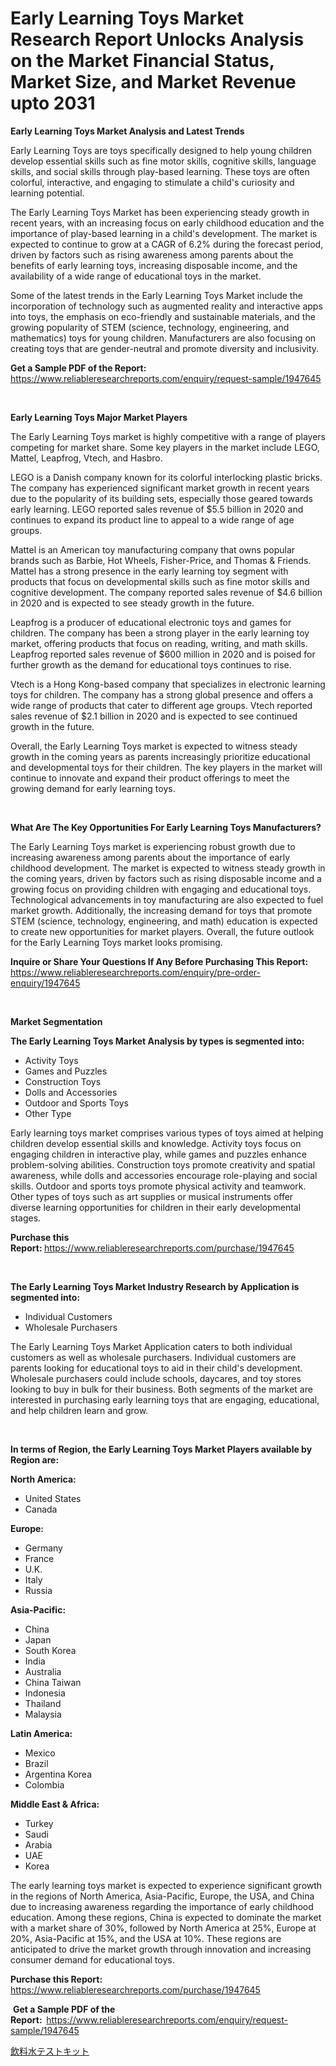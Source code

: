 <p><h1>Early Learning Toys Market Research Report Unlocks Analysis on the Market Financial Status, Market Size, and Market Revenue upto 2031</h1></p><p><strong>Early Learning Toys Market Analysis and Latest Trends</strong></p>
<p><p>Early Learning Toys are toys specifically designed to help young children develop essential skills such as fine motor skills, cognitive skills, language skills, and social skills through play-based learning. These toys are often colorful, interactive, and engaging to stimulate a child's curiosity and learning potential.</p><p>The Early Learning Toys Market has been experiencing steady growth in recent years, with an increasing focus on early childhood education and the importance of play-based learning in a child's development. The market is expected to continue to grow at a CAGR of 6.2% during the forecast period, driven by factors such as rising awareness among parents about the benefits of early learning toys, increasing disposable income, and the availability of a wide range of educational toys in the market.</p><p>Some of the latest trends in the Early Learning Toys Market include the incorporation of technology such as augmented reality and interactive apps into toys, the emphasis on eco-friendly and sustainable materials, and the growing popularity of STEM (science, technology, engineering, and mathematics) toys for young children. Manufacturers are also focusing on creating toys that are gender-neutral and promote diversity and inclusivity.</p></p>
<p><strong>Get a Sample PDF of the Report:&nbsp;</strong> <a href="https://www.reliableresearchreports.com/enquiry/request-sample/1947645">https://www.reliableresearchreports.com/enquiry/request-sample/1947645</a></p>
<p>&nbsp;</p>
<p><strong>Early Learning Toys Major Market Players</strong></p>
<p><p>The Early Learning Toys market is highly competitive with a range of players competing for market share. Some key players in the market include LEGO, Mattel, Leapfrog, Vtech, and Hasbro. </p><p>LEGO is a Danish company known for its colorful interlocking plastic bricks. The company has experienced significant market growth in recent years due to the popularity of its building sets, especially those geared towards early learning. LEGO reported sales revenue of $5.5 billion in 2020 and continues to expand its product line to appeal to a wide range of age groups.</p><p>Mattel is an American toy manufacturing company that owns popular brands such as Barbie, Hot Wheels, Fisher-Price, and Thomas & Friends. Mattel has a strong presence in the early learning toy segment with products that focus on developmental skills such as fine motor skills and cognitive development. The company reported sales revenue of $4.6 billion in 2020 and is expected to see steady growth in the future.</p><p>Leapfrog is a producer of educational electronic toys and games for children. The company has been a strong player in the early learning toy market, offering products that focus on reading, writing, and math skills. Leapfrog reported sales revenue of $600 million in 2020 and is poised for further growth as the demand for educational toys continues to rise.</p><p>Vtech is a Hong Kong-based company that specializes in electronic learning toys for children. The company has a strong global presence and offers a wide range of products that cater to different age groups. Vtech reported sales revenue of $2.1 billion in 2020 and is expected to see continued growth in the future.</p><p>Overall, the Early Learning Toys market is expected to witness steady growth in the coming years as parents increasingly prioritize educational and developmental toys for their children. The key players in the market will continue to innovate and expand their product offerings to meet the growing demand for early learning toys.</p></p>
<p>&nbsp;</p>
<p><strong>What Are The Key Opportunities For Early Learning Toys Manufacturers?</strong></p>
<p><p>The Early Learning Toys market is experiencing robust growth due to increasing awareness among parents about the importance of early childhood development. The market is expected to witness steady growth in the coming years, driven by factors such as rising disposable income and a growing focus on providing children with engaging and educational toys. Technological advancements in toy manufacturing are also expected to fuel market growth. Additionally, the increasing demand for toys that promote STEM (science, technology, engineering, and math) education is expected to create new opportunities for market players. Overall, the future outlook for the Early Learning Toys market looks promising.</p></p>
<p><strong>Inquire or Share Your Questions If Any Before Purchasing This Report:</strong> <a href="https://www.reliableresearchreports.com/enquiry/pre-order-enquiry/1947645">https://www.reliableresearchreports.com/enquiry/pre-order-enquiry/1947645</a></p>
<p>&nbsp;</p>
<p><strong>Market Segmentation</strong></p>
<p><strong>The Early Learning Toys Market Analysis by types is segmented into:</strong></p>
<p><ul><li>Activity Toys</li><li>Games and Puzzles</li><li>Construction Toys</li><li>Dolls and Accessories</li><li>Outdoor and Sports Toys</li><li>Other Type</li></ul></p>
<p><p>Early learning toys market comprises various types of toys aimed at helping children develop essential skills and knowledge. Activity toys focus on engaging children in interactive play, while games and puzzles enhance problem-solving abilities. Construction toys promote creativity and spatial awareness, while dolls and accessories encourage role-playing and social skills. Outdoor and sports toys promote physical activity and teamwork. Other types of toys such as art supplies or musical instruments offer diverse learning opportunities for children in their early developmental stages.</p></p>
<p><strong>Purchase this Report:&nbsp;</strong><a href="https://www.reliableresearchreports.com/purchase/1947645">https://www.reliableresearchreports.com/purchase/1947645</a></p>
<p>&nbsp;</p>
<p><strong>The Early Learning Toys Market Industry Research by Application is segmented into:</strong></p>
<p><ul><li>Individual Customers</li><li>Wholesale Purchasers</li></ul></p>
<p><p>The Early Learning Toys Market Application caters to both individual customers as well as wholesale purchasers. Individual customers are parents looking for educational toys to aid in their child's development. Wholesale purchasers could include schools, daycares, and toy stores looking to buy in bulk for their business. Both segments of the market are interested in purchasing early learning toys that are engaging, educational, and help children learn and grow.</p></p>
<p>&nbsp;</p>
<p><strong>In terms of Region, the Early Learning Toys Market Players available by Region are:</strong></p>
<p>
    <p> <strong> North America: </strong>
        <ul>
            <li>United States</li>
            <li>Canada</li>
        </ul>
        </p> 
    <p> <strong> Europe: </strong>
        <ul>
            <li>Germany</li>
            <li>France</li>
            <li>U.K.</li>
            <li>Italy</li>
            <li>Russia</li>
        </ul>
        </p> 
    <p> <strong> Asia-Pacific: </strong>
        <ul>
            <li>China</li>
            <li>Japan</li>
            <li>South Korea</li>
            <li>India</li>
            <li>Australia</li>
            <li>China Taiwan</li>
            <li>Indonesia</li>
            <li>Thailand</li>
            <li>Malaysia</li>
        </ul>
        </p> 
    <p> <strong> Latin America: </strong>
        <ul>
            <li>Mexico</li>
            <li>Brazil</li>
            <li>Argentina Korea</li>
            <li>Colombia</li>
        </ul>
        </p> 
    <p> <strong> Middle East & Africa: </strong>
        <ul>
            <li>Turkey</li>
            <li>Saudi</li>
            <li>Arabia</li>
            <li>UAE</li>
            <li>Korea</li>
        </ul>
    </p>
    </p>
<p><p>The early learning toys market is expected to experience significant growth in the regions of North America, Asia-Pacific, Europe, the USA, and China due to increasing awareness regarding the importance of early childhood education. Among these regions, China is expected to dominate the market with a market share of 30%, followed by North America at 25%, Europe at 20%, Asia-Pacific at 15%, and the USA at 10%. These regions are anticipated to drive the market growth through innovation and increasing consumer demand for educational toys.</p></p>
<p><strong>Purchase this Report: </strong><a href="https://www.reliableresearchreports.com/purchase/1947645">https://www.reliableresearchreports.com/purchase/1947645</a></p>
<p>&nbsp;<strong>Get a Sample PDF of the Report:&nbsp;&nbsp;</strong><a href="https://www.reliableresearchreports.com/enquiry/request-sample/1947645">https://www.reliableresearchreports.com/enquiry/request-sample/1947645</a></p>
<p><strong></strong></p>
<p><p><a href="https://github.com/oqoeusbvpadwjs08/Market-Research-Report-List-1/blob/main/72870926896.md">飲料水テストキット</a></p></p>